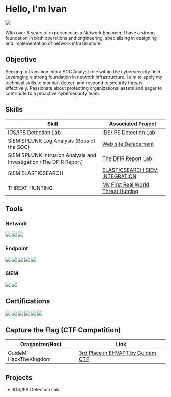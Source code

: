 # Hello, I'm Ivan
<a href="https://www.linkedin.com/in/ivan-noriel-laquindanum-88ab1a118"><img src="https://img.shields.io/badge/-LinkedIn-0072b1?&style=for-the-badge&logo=linkedin&logoColor=white" /></a>



With over 8 years of experience as a Network Engineer, I have a strong foundation in both operations and engineering, specializing in designing and implementation of network infrastructure.

## Objective


Seeking to transition into a SOC Analyst role within the cybersecurity field. Leveraging a strong foundation in network infrastructure. I aim to apply my technical skills to monitor, detect, and respond to security threats effectively. Passionate about protecting organizational assets and eager to contribute to a proactive cybersecurity team.

## Skills


| Skill                                         | Associated Project         |
|-----------------------------------------------|----------------------------|
| IDS/IPS Detection Lab          | <a href="https://ivanlaqui.blogspot.com/2025/01/installing-suricata-idsips-and.html">IDS/IPS Detection Lab</a>|
| SIEM SPLUNK Log Analysis (Boss of the SOC)         | <a href="https://ivanlaqui.blogspot.com/2025/01/boss-of-soc-v1-2015-website-defacement.html">Web site Defacement</a>|
| SIEM SPLUNK Intrusion Analysis and Investigation (The DFIR Report)   | <a href="https://www.linkedin.com/in/ivan-noriel-laquindanum-88ab1a118/details/certifications/">The DFIR Report Lab</a>|
| SIEM ELASTICSEARCH     | <a href="https://ivanlaqui.blogspot.com/">ELASTICSEARCH SIEM INTEGRATION</a>|
| THREAT HUNTING    | <a href="https://ivanlaqui.blogspot.com/2025/03/my-first-real-world-threat-hunting.html">My First Real World Threat Hunting</a>|


## Tools


### Network
<div>
    <img src="https://img.shields.io/badge/-Wireshark-1679A7?&style=for-the-badge&logo=Wireshark&logoColor=white" />
    <img src="https://img.shields.io/badge/-Suricata-EF3B2D?&style=for-the-badge&logo=Suricata&logoColor=white" />
    <img src="https://img.shields.io/badge/-tcpdump-007BFF?&style=for-the-badge&logoColor=white" />
</div>

### Endpoint
<div>
    <img src="https://img.shields.io/badge/-Windows_Event_Logs-0078D6?&style=for-the-badge&logoColor=white" />
    <img src="https://img.shields.io/badge/-Windows_Registry-0078D6?&style=for-the-badge&logoColor=white" />
    <img src="https://img.shields.io/badge/-Sysmon_Events-FF4500?&style=for-the-badge&logoColor=white" />
    <img src="https://img.shields.io/badge/-Linux_Process_Analysis-FFD700?&style=for-the-badge&logoColor=black" />
    <img src="https://img.shields.io/badge/-Linux_Cronjobs-32CD32?&style=for-the-badge&logoColor=white" />
</div>

### SIEM
<div>
    <img src="https://img.shields.io/badge/-Splunk-000000?&style=for-the-badge&logo=Splunk&logoColor=white" />
    <img src="https://img.shields.io/badge/-Elasticsearch-005571?&style=for-the-badge&logo=Elasticsearch&logoColor=white" />
    
</div>

## Certifications

<div>
<img src="https://img.shields.io/badge/-Certified_Practical_SOC_Analyst_Associate_by_TCM_Security-00BFFF?&style=for-the-badge&logoColor=white" />
<img src="https://img.shields.io/badge/-Certificate_of_Completion_EHVAPT_by_GuideM-FF4500?&style=for-the-badge&logoColor=white" />
<img src="https://img.shields.io/badge/-Certificate_of_Completion_Practical_Bug_Bounty_by_TCM_Security-00BFFF?&style=for-the-badge&logoColor=white" />
<img src="https://img.shields.io/badge/-CCNA-1BA0D7?&style=for-the-badge&logo=Cisco&logoColor=white" />
<img src="https://img.shields.io/badge/-CCNP-1BA0D7?&style=for-the-badge&logo=Cisco&logoColor=white" />
<img src="https://img.shields.io/badge/DFIR_Case_19208_Certificate-000000?style=for-the-badge" />
</div>

## Capture the Flag (CTF Competition)

| Oraganizer/Host                                         | Link         |
|-----------------------------------------------|----------------------------|
| GuideM - HackTheKingdom          | <a href="https://www.linkedin.com/posts/ivan-noriel-laquindanum-88ab1a118_im-thrilled-to-share-that-i-secured-3rd-activity-7230891050846801920-Q1wC?utm_source=share&utm_medium=member_desktop">3rd Place in EHVAPT by Guidem CTF</a>|


## Projects
- IDS/IPS Detection Lab
